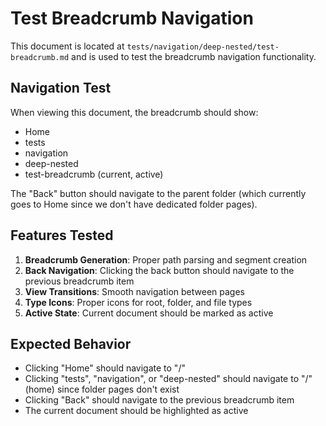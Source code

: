 # Test Breadcrumb Navigation

This document is located at `tests/navigation/deep-nested/test-breadcrumb.md` and is used to test the breadcrumb navigation functionality.

## Navigation Test

When viewing this document, the breadcrumb should show:

- Home
- tests
- navigation
- deep-nested
- test-breadcrumb (current, active)

The "Back" button should navigate to the parent folder (which currently goes to Home since we don't have dedicated folder pages).

## Features Tested

1. **Breadcrumb Generation**: Proper path parsing and segment creation
2. **Back Navigation**: Clicking the back button should navigate to the previous breadcrumb item
3. **View Transitions**: Smooth navigation between pages
4. **Type Icons**: Proper icons for root, folder, and file types
5. **Active State**: Current document should be marked as active

## Expected Behavior

- Clicking "Home" should navigate to "/"
- Clicking "tests", "navigation", or "deep-nested" should navigate to "/" (home) since folder pages don't exist
- Clicking "Back" should navigate to the previous breadcrumb item
- The current document should be highlighted as active
